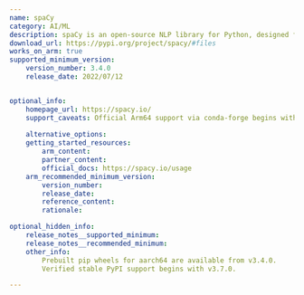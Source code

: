 ```yaml
---
name: spaCy
category: AI/ML
description: spaCy is an open-source NLP library for Python, designed for fast and efficient text processing in AI and machine learning applications.
download_url: https://pypi.org/project/spacy/#files
works_on_arm: true
supported_minimum_version:
    version_number: 3.4.0
    release_date: 2022/07/12


optional_info:
    homepage_url: https://spacy.io/
    support_caveats: Official Arm64 support via conda-forge begins with spaCy v2.0.0. But prebuilt wheels for pip-based installation on aarch64 were only consistently available starting from v3.4.0 and verified stable PyPI support begins with v3.7.0.
    
    alternative_options:
    getting_started_resources:
        arm_content: 
        partner_content:
        official_docs: https://spacy.io/usage
    arm_recommended_minimum_version:
        version_number:
        release_date: 
        reference_content: 
        rationale:

optional_hidden_info:
    release_notes__supported_minimum:
    release_notes__recommended_minimum:
    other_info:  
        Prebuilt pip wheels for aarch64 are available from v3.4.0. 
        Verified stable PyPI support begins with v3.7.0. 

---
```

